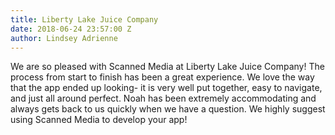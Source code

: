 ```yaml
---
title: Liberty Lake Juice Company
date: 2018-06-24 23:57:00 Z
author: Lindsey Adrienne
---
```


We are so pleased with Scanned Media at Liberty Lake Juice Company! The process from start to finish has been a great experience. We love the way that the app ended up looking- it is very well put together, easy to navigate, and just all around perfect. Noah has been extremely accommodating and always gets back to us quickly when we have a question. We highly suggest using Scanned Media to develop your app!